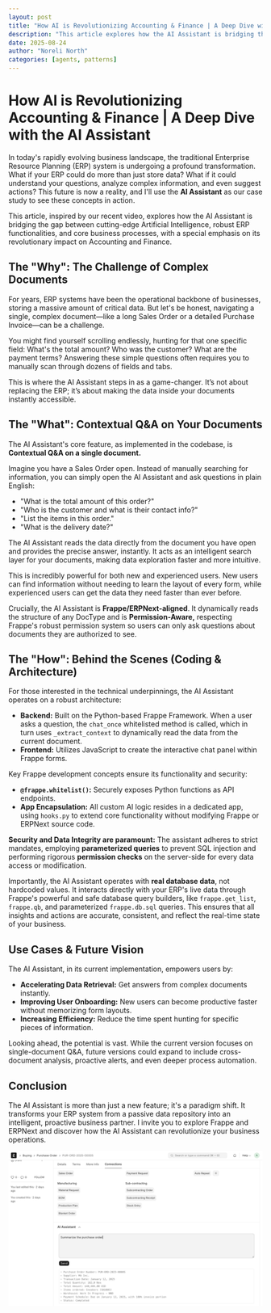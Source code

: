 ```yaml
---
layout: post
title: "How AI is Revolutionizing Accounting & Finance | A Deep Dive with the AI Assistant"
description: "This article explores how the AI Assistant is bridging the gap between cutting-edge Artificial Intelligence, robust ERP functionalities, and core business processes, with a special emphasis on its revolutionary impact on Accounting and Finance."
date: 2025-08-24
author: "Noreli North"
categories: [agents, patterns]
---
```

# How AI is Revolutionizing Accounting & Finance | A Deep Dive with the AI Assistant

In today's rapidly evolving business landscape, the traditional Enterprise Resource Planning (ERP) system is undergoing a profound transformation. What if your ERP could do more than just store data? What if it could understand your questions, analyze complex information, and even suggest actions? This future is now a reality, and I'll use the **AI Assistant** as our case study to see these concepts in action.

This article, inspired by our recent video, explores how the AI Assistant is bridging the gap between cutting-edge Artificial Intelligence, robust ERP functionalities, and core business processes, with a special emphasis on its revolutionary impact on Accounting and Finance.

## The "Why": The Challenge of Complex Documents

For years, ERP systems have been the operational backbone of businesses, storing a massive amount of critical data. But let's be honest, navigating a single, complex document—like a long Sales Order or a detailed Purchase Invoice—can be a challenge.

You might find yourself scrolling endlessly, hunting for that one specific field: What's the total amount? Who was the customer? What are the payment terms? Answering these simple questions often requires you to manually scan through dozens of fields and tabs.

This is where the AI Assistant steps in as a game-changer. It’s not about replacing the ERP; it’s about making the data inside your documents instantly accessible.

## The "What": Contextual Q&A on Your Documents

The AI Assistant's core feature, as implemented in the codebase, is **Contextual Q&A on a single document.**

Imagine you have a Sales Order open. Instead of manually searching for information, you can simply open the AI Assistant and ask questions in plain English:

*   "What is the total amount of this order?"
*   "Who is the customer and what is their contact info?"
*   "List the items in this order."
*   "What is the delivery date?"

The AI Assistant reads the data directly from the document you have open and provides the precise answer, instantly. It acts as an intelligent search layer for your documents, making data exploration faster and more intuitive.

This is incredibly powerful for both new and experienced users. New users can find information without needing to learn the layout of every form, while experienced users can get the data they need faster than ever before.

Crucially, the AI Assistant is **Frappe/ERPNext-aligned**. It dynamically reads the structure of any DocType and is **Permission-Aware,** respecting Frappe's robust permission system so users can only ask questions about documents they are authorized to see.

## The "How": Behind the Scenes (Coding & Architecture)

For those interested in the technical underpinnings, the AI Assistant operates on a robust architecture:

*   **Backend:** Built on the Python-based Frappe Framework. When a user asks a question, the `chat_once` whitelisted method is called, which in turn uses `_extract_context` to dynamically read the data from the current document.
*   **Frontend:** Utilizes JavaScript to create the interactive chat panel within Frappe forms.

Key Frappe development concepts ensure its functionality and security:

*   **`@frappe.whitelist()`:** Securely exposes Python functions as API endpoints.
*   **App Encapsulation:** All custom AI logic resides in a dedicated app, using `hooks.py` to extend core functionality without modifying Frappe or ERPNext source code.

**Security and Data Integrity are paramount:** The assistant adheres to strict mandates, employing **parameterized queries** to prevent SQL injection and performing rigorous **permission checks** on the server-side for every data access or modification.

Importantly, the AI Assistant operates with **real database data**, not hardcoded values. It interacts directly with your ERP's live data through Frappe's powerful and safe database query builders, like `frappe.get_list`, `frappe.qb`, and parameterized `frappe.db.sql` queries. This ensures that all insights and actions are accurate, consistent, and reflect the real-time state of your business.

## Use Cases & Future Vision

The AI Assistant, in its current implementation, empowers users by:

*   **Accelerating Data Retrieval:** Get answers from complex documents instantly.
*   **Improving User Onboarding:** New users can become productive faster without memorizing form layouts.
*   **Increasing Efficiency:** Reduce the time spent hunting for specific pieces of information.

Looking ahead, the potential is vast. While the current version focuses on single-document Q&A, future versions could expand to include cross-document analysis, proactive alerts, and even deeper process automation.

## Conclusion

The AI Assistant is more than just a new feature; it's a paradigm shift. It transforms your ERP system from a passive data repository into an intelligent, proactive business partner. I invite you to explore Frappe and ERPNext and discover how the AI Assistant can revolutionize your business operations.

![alt text](/assets/ai_assistant.png)
